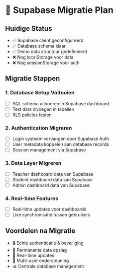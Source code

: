 # 🔄 Supabase Migratie Plan

## Huidige Status
- ✅ Supabase client geconfigureerd
- ✅ Database schema klaar
- ✅ Demo data structuur gedefinieerd
- ❌ Nog localStorage voor data
- ❌ Nog sessionStorage voor auth

## Migratie Stappen

### 1. Database Setup Voltooien
- [ ] SQL schema uitvoeren in Supabase dashboard
- [ ] Test data invoegen in tabellen
- [ ] RLS policies testen

### 2. Authentication Migreren
- [ ] Login systeem vervangen door Supabase Auth
- [ ] User metadata koppelen aan database records
- [ ] Session management via Supabase

### 3. Data Layer Migreren
- [ ] Teacher dashboard data van Supabase
- [ ] Student dashboard data van Supabase
- [ ] Admin dashboard data van Supabase

### 4. Real-time Features
- [ ] Real-time updates voor dashboards
- [ ] Live synchronisatie tussen gebruikers

## Voordelen na Migratie
- 🔒 Echte authenticatie & beveiliging
- 💾 Permanente data opslag
- 🔄 Real-time updates
- 👥 Multi-user ondersteuning
- 📊 Centrale database management
